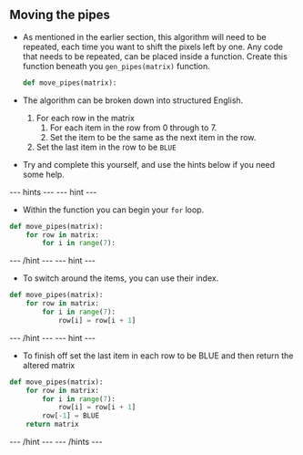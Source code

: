 ## Moving the pipes

- As mentioned in the earlier section, this algorithm will need to be repeated, each time you want to shift the pixels left by one. Any code that needs to be repeated, can be placed inside a function. Create this function beneath you `gen_pipes(matrix)` function.

	```python
	def move_pipes(matrix):
	```
- The algorithm can be broken down into structured English.
  1. For each row in the matrix
	 1. For each item in the row from 0 through to 7.
	 1. Set the item to be the same as the next item in the row.
  1. Set the last item in the row to be `BLUE`
  
- Try and complete this yourself, and use the hints below if you need some help.

--- hints --- --- hint ---
- Within the function you can begin your `for` loop.
```python
def move_pipes(matrix):
    for row in matrix:
	    for i in range(7):
```
--- /hint --- --- hint ---
- To switch around the items, you can use their index.
```python
def move_pipes(matrix):
    for row in matrix:
	    for i in range(7):
		    row[i] = row[i + 1]
```
--- /hint --- --- hint ---
- To finish off set the last item in each row to be BLUE and then return the altered matrix
```python
def move_pipes(matrix):
    for row in matrix:
	    for i in range(7):
		    row[i] = row[i + 1]
		row[-1] = BLUE
	return matrix
```
--- /hint --- --- /hints ---
